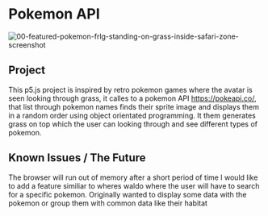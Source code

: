 # Pokemon API


![00-featured-pokemon-frlg-standing-on-grass-inside-safari-zone-screenshot](https://user-images.githubusercontent.com/94400146/224218697-40c9b1fc-6419-4b94-8f75-af672365f69a.jpg)

## Project 
This p5.js project is inspired by retro pokemon games where the avatar is seen looking through grass, it calles to a pokemon API https://pokeapi.co/, that list through pokemon names finds their sprite image and displays them in a random order using object orientated programming. It them generates grass on top which the user can looking through and see different types of pokemon. 

## Known Issues / The Future
The browser will run out of memory after a short period of time
I would like to add a feature similiar to wheres waldo where the user will have to search for a specific pokemon.
Originally wanted to display some data with the pokemon or group them with common data like their habitat

